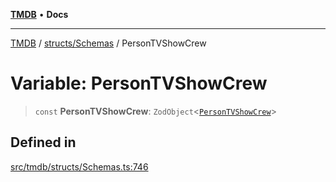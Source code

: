 [**TMDB**](../../../README.md) • **Docs**

***

[TMDB](../../../README.md) / [structs/Schemas](../README.md) / PersonTVShowCrew

# Variable: PersonTVShowCrew

> `const` **PersonTVShowCrew**: `ZodObject`\<[`PersonTVShowCrew`](../type-aliases/PersonTVShowCrew.md)\>

## Defined in

[src/tmdb/structs/Schemas.ts:746](https://github.com/Norviah/media-hub/blob/d809718af017974e095f312fcfa8bfdf58d3e3e5/src/tmdb/structs/Schemas.ts#L746)
